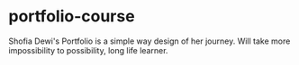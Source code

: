 # portfolio-course
Shofia Dewi's Portfolio is a simple way design of her journey. Will take more impossibility to possibility, long life learner.
